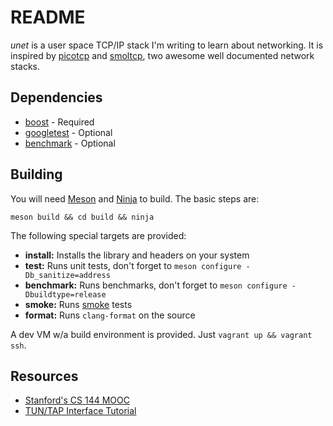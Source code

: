 # README

*unet* is a user space TCP/IP stack I'm writing to learn about networking. It is inspired by [picotcp](https://github.com/tass-belgium/picotcp) and [smoltcp](https://github.com/m-labs/smoltcp), two awesome well documented network stacks.

## Dependencies

- [boost](https://www.boost.org/) - Required
- [googletest](https://github.com/google/googletest) - Optional
- [benchmark](https://github.com/google/benchmark) - Optional

## Building

You will need [Meson](http://mesonbuild.com/) and [Ninja](https://ninja-build.org/) to build. The basic steps are:

```
meson build && cd build && ninja
```

The following special targets are provided:

- **install:** Installs the library and headers on your system
- **test:** Runs unit tests, don't forget to `meson configure -Db_sanitize=address`
- **benchmark:** Runs benchmarks, don't forget to `meson configure -Dbuildtype=release`
- **smoke:** Runs [smoke](scripts/smoke.py) tests
- **format:** Runs `clang-format` on the source

A dev VM w/a build environment is provided. Just `vagrant up && vagrant ssh`.

## Resources

- [Stanford's CS 144 MOOC](https://lagunita.stanford.edu/courses/Engineering/Networking-SP/SelfPaced/courseware)
- [TUN/TAP Interface Tutorial](http://backreference.org/2010/03/26/tuntap-interface-tutorial/)
